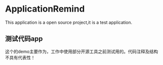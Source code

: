 # ApplicationRemind
This application is a open source project,it is a test application.
## 测试代码app ##
这个的demo主要作为，工作中使用部分开源工具之前测试用的。代码注释及结构不具有代表性！
